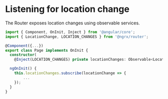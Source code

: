 # Listening for location change
The Router exposes location changes using observable services.

```ts
import { Component, OnInit, Inject } from '@angular/core';
import { LocationChange, LOCATION_CHANGES } from '@ngrx/router';

@Component({...})
export class Page implements OnInit {
  constructor(
    @Inject(LOCATION_CHANGES) private locationChanges: Observable<LocationChange>) {}

  ngOnInit() {
    this.locationChanges.subscribe(locationChange => {
        ...
    });
  }
}
```